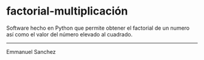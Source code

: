 # factorial-multiplicación

Software hecho en Python que permite obtener el factorial de un numero así como el valor del número elevado al cuadrado.

******
Emmanuel Sanchez
